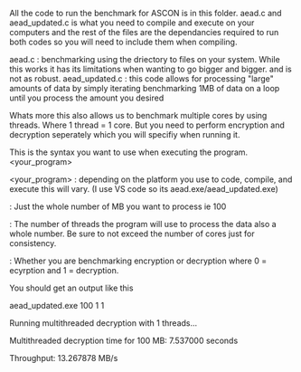 All the code to run the benchmark for ASCON is in this folder. aead.c and aead_updated.c is what you need to compile and execute on your computers and the rest of the files are the dependancies required to run both codes so you will need to include them when compiling.

aead.c : benchmarking using the driectory to files on your system. While this works it has its limitations when wanting to go bigger and bigger. and is not as robust.
aead_updated.c : this code allows for processing "large" amounts of data by simply iterating benchmarking 1MB of data on a loop until you process the amount you desired

Whats more this also allows us to benchmark multiple cores by using threads. Where 1 thread = 1 core. But you need to perform encryption and decryption seperately which you will specifiy when running it.

This is the syntax you want to use when executing the program. <your_program> <Data in MB> <Number of Cores> <Mode>

<your_program> : depending on the platform you use to code, compile, and execute this will vary. (I use VS code so its aead.exe/aead_updated.exe)

<Data in MB> : Just the whole number of MB you want to process ie 100

<Number of Cores> : The number of threads the program will use to process the data also a whole number. Be sure to not exceed the number of cores just for consistency.

<Mode> : Whether you are benchmarking encryption or decryption where 0 = ecyrption and 1 = decryption.

You should get an output like this

aead_updated.exe 100 1 1

Running multithreaded decryption with 1 threads...

Multithreaded decryption time for 100 MB: 7.537000 seconds

Throughput: 13.267878 MB/s
